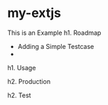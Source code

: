 my-extjs
========

This is an Example
h1. Roadmap
- Adding a Simple Testcase
- 

h1. Usage

h2. Production

h2. Test
